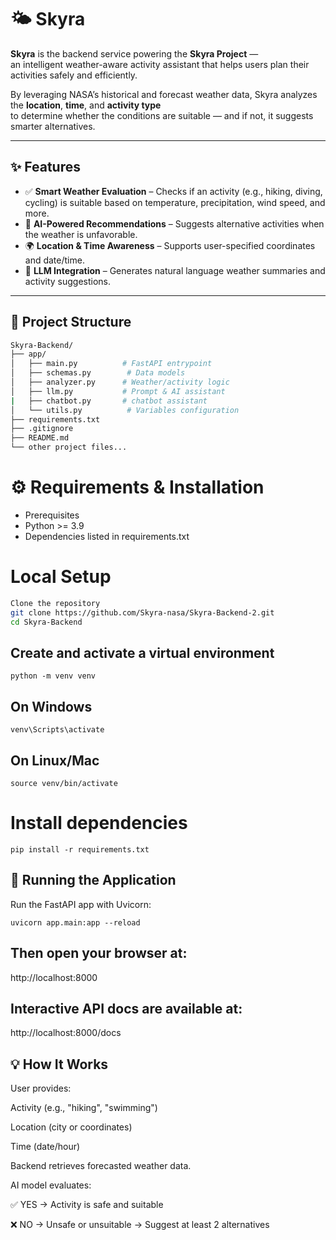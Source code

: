 # 🌤️ Skyra

**Skyra** is the backend service powering the **Skyra Project** —  
an intelligent weather-aware activity assistant that helps users plan their activities safely and efficiently.

By leveraging NASA’s historical and forecast weather data, Skyra analyzes the **location**, **time**, and **activity type**  
to determine whether the conditions are suitable — and if not, it suggests smarter alternatives.

---

## ✨ Features

- ✅ **Smart Weather Evaluation** – Checks if an activity (e.g., hiking, diving, cycling) is suitable based on temperature, precipitation, wind speed, and more.  
- 🔄 **AI-Powered Recommendations** – Suggests alternative activities when the weather is unfavorable.  
- 🌍 **Location & Time Awareness** – Supports user-specified coordinates and date/time.  
- 🤖 **LLM Integration** – Generates natural language weather summaries and activity suggestions.
---

## 📂 Project Structure

```bash
Skyra-Backend/
├── app/
│   ├── main.py          # FastAPI entrypoint
│   ├── schemas.py        # Data models
│   ├── analyzer.py      # Weather/activity logic
│   ├── llm.py           # Prompt & AI assistant
|   ├── chatbot.py       # chatbot assistant
│   └── utils.py          # Variables configuration
├── requirements.txt
├── .gitignore
├── README.md
└── other project files...
```
# ⚙️ Requirements & Installation
- Prerequisites
- Python >= 3.9
- Dependencies listed in requirements.txt

# Local Setup
```bash
Clone the repository
git clone https://github.com/Skyra-nasa/Skyra-Backend-2.git
cd Skyra-Backend
```
## Create and activate a virtual environment
```
python -m venv venv
```
## On Windows
```
venv\Scripts\activate
```
## On Linux/Mac
```
source venv/bin/activate
```
# Install dependencies
```
pip install -r requirements.txt
```
## 🚀 Running the Application

Run the FastAPI app with Uvicorn:
```
uvicorn app.main:app --reload
```

## Then open your browser at:
http://localhost:8000


## Interactive API docs are available at:
http://localhost:8000/docs

## 💡 How It Works

User provides:

Activity (e.g., "hiking", "swimming")

Location (city or coordinates)

Time (date/hour)

Backend retrieves forecasted weather data.

AI model evaluates:

✅ YES → Activity is safe and suitable

❌ NO → Unsafe or unsuitable → Suggest at least 2 alternatives
